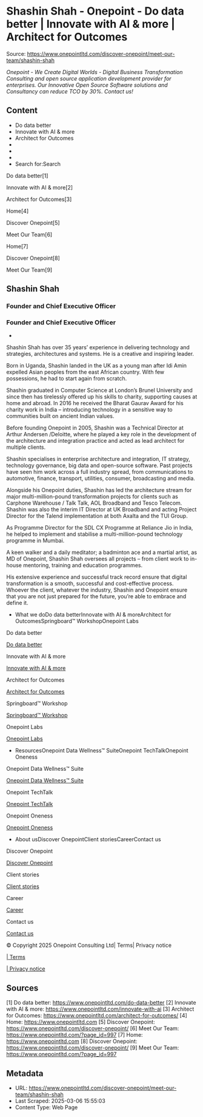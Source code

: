 # Shashin Shah - Onepoint - Do data better | Innovate with AI & more | Architect for Outcomes

Source: https://www.onepointltd.com/discover-onepoint/meet-our-team/shashin-shah

*Onepoint - We Create Digital Worlds - Digital Business Transformation Consulting and open source application development provider for enterprises. Our Innovative Open Source Software solutions and Consultancy can reduce TCO by 30%. Contact us!*

## Content

- Do data better
- Innovate with AI & more
- Architect for Outcomes
- 
- 
- 
- Search for:Search

Do data better[1]

Innovate with AI & more[2]

Architect for Outcomes[3]

Home[4]

Discover Onepoint[5]

Meet Our Team[6]

Home[7]

Discover Onepoint[8]

Meet Our Team[9]

## Shashin Shah

### Founder and Chief Executive Officer

### Founder and Chief Executive Officer

- 

Shashin Shah has over 35 years’ experience in delivering technology and strategies, architectures and systems. He is a creative and inspiring leader.

Born in Uganda, Shashin landed in the UK as a young man after Idi Amin expelled Asian peoples from the east African country. With few possessions, he had to start again from scratch.

Shashin graduated in Computer Science at London’s Brunel University and since then has tirelessly offered up his skills to charity, supporting causes at home and abroad. In 2016 he received the Bharat Gaurav Award for his charity work in India – introducing technology in a sensitive way to communities built on ancient Indian values.

Before founding Onepoint in 2005, Shashin was a Technical Director at Arthur Andersen /Deloitte, where he played a key role in the development of the architecture and integration practice and acted as lead architect for multiple clients.

Shashin specialises in enterprise architecture and integration, IT strategy, technology governance, big data and open-source software. Past projects have seen him work across a full industry spread, from communications to automotive, finance, transport, utilities, consumer, broadcasting and media.

Alongside his Onepoint duties, Shashin has led the architecture stream for major multi-million-pound transformation projects for clients such as Carphone Warehouse / Talk Talk, AOL Broadband and Tesco Telecom. Shashin was also the interim IT Director at UK Broadband and acting Project Director for the Talend implementation at both Axalta and the TUI Group.

As Programme Director for the SDL CX Programme at Reliance Jio in India, he helped to implement and stabilise a multi-million-pound technology programme in Mumbai.

A keen walker and a daily meditator; a badminton ace and a martial artist, as MD of Onepoint, Shashin Shah oversees all projects – from client work to in-house mentoring, training and education programmes.

His extensive experience and successful track record ensure that digital transformation is a smooth, successful and cost-effective process. Whoever the client, whatever the industry, Shashin and Onepoint ensure that you are not just prepared for the future, you’re able to embrace and define it.

- What we doDo data betterInnovate with AI & moreArchitect for OutcomesSpringboard™ WorkshopOnepoint Labs

Do data better

[Do data better](/do-data-better)

Innovate with AI & more

[Innovate with AI & more](/innovate-with-ai-more/)

Architect for Outcomes

[Architect for Outcomes](/architect-for-outcomes/)

Springboard™ Workshop

[Springboard™ Workshop](/onepoint-springboard/)

Onepoint Labs

[Onepoint Labs](/onepoint-labs/)

- ResourcesOnepoint Data Wellness™ SuiteOnepoint TechTalkOnepoint Oneness

Onepoint Data Wellness™ Suite

[Onepoint Data Wellness™ Suite](/data-wellness/)

Onepoint TechTalk

[Onepoint TechTalk](/techtalk)

Onepoint Oneness

[Onepoint Oneness](/oneness/)

- About usDiscover OnepointClient storiesCareerContact us

Discover Onepoint

[Discover Onepoint](/discover-onepoint/)

Client stories

[Client stories](/client-stories/)

Career

[Career](/career-opportunities/)

Contact us

[Contact us](/contact-us/)

© Copyright 2025 Onepoint Consulting Ltd| Terms| Privacy notice

[| Terms](/policies/)

[| Privacy notice](/policies/privacy-policy/)


## Sources

[1] Do data better: https://www.onepointltd.com/do-data-better
[2] Innovate with AI & more: https://www.onepointltd.com/innovate-with-ai
[3] Architect for Outcomes: https://www.onepointltd.com/architect-for-outcomes/
[4] Home: https://www.onepointltd.com
[5] Discover Onepoint: https://www.onepointltd.com/discover-onepoint/
[6] Meet Our Team: https://www.onepointltd.com/?page_id=997
[7] Home: https://www.onepointltd.com
[8] Discover Onepoint: https://www.onepointltd.com/discover-onepoint/
[9] Meet Our Team: https://www.onepointltd.com/?page_id=997

## Metadata

- URL: https://www.onepointltd.com/discover-onepoint/meet-our-team/shashin-shah
- Last Scraped: 2025-03-06 15:55:03
- Content Type: Web Page
